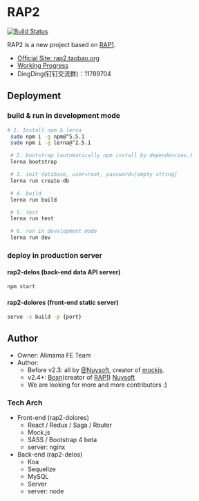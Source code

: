 # RAP2

[![Build Status](https://travis-ci.org/thx/rap2.svg?branch=master)](https://travis-ci.org/thx/rap2)

RAP2 is a new project based on [RAP1](https://github.com/thx/RAP).


* [Official Site: rap2.taobao.org](http://rap2.taobao.org)
* [Working Progress](https://github.com/thx/rap2/wiki)
* DingDing(钉钉交流群)：11789704

## Deployment

### build & run in development mode
```sh
# 1. Install npm & lerna
 sudo npm i -g npm@^5.5.1
 sudo npm i -g lerna@^2.5.1

 # 2. bootstrap (automatically npm install by dependencies.)
 lerna bootstrap

 # 3. init database, user=root, password=[empty string]
 lerna run create-db

 # 4. build
 lerna run build

 # 5. test
 lerna run test 

 # 6. run in development mode
 lerna run dev
```

### deploy in production server

#### rap2-delos (back-end data API server)

```sh
npm start
```

#### rap2-dolores (front-end static server)

```sh
serve -s build -p {port}
```


## Author

* Owner: Alimama FE Team
* Author:
  * Before v2.3: all by [@Nuysoft](https://github.com/nuysoft/), creator of [mockjs](mockjs.com).
  * v2.4+: [Bosn](http://github.com/bosn/)(creator of [RAP1](https://github.com/thx/RAP)) [Nuysoft](https://github.com/nuysoft/)
  * We are looking for more and more contributors :)


### Tech Arch

* Front-end (rap2-dolores)
    * React / Redux / Saga / Router
    * Mock.js
    * SASS / Bootstrap 4 beta
    * server: nginx
* Back-end (rap2-delos)
    * Koa
    * Sequelize
    * MySQL
    * Server
    * server: node
